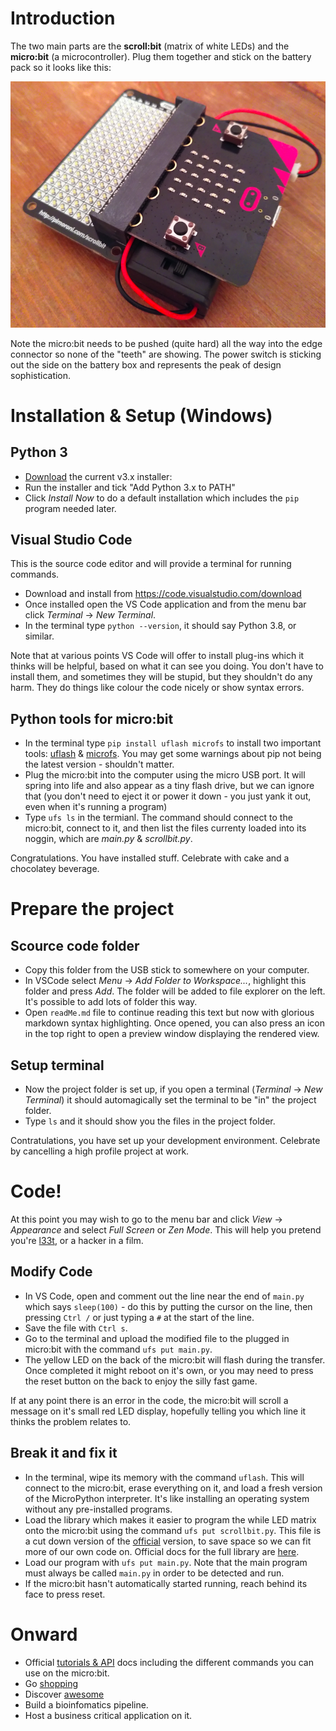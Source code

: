 # Introduction

The two main parts are the **scroll:bit** (matrix of white LEDs) and the **micro:bit** (a microcontroller).  Plug them together and stick on the battery pack so it looks like this:

![assembled.png](assembled.png)

Note the micro:bit needs to be pushed (quite hard) all the way into the edge connector so none of the "teeth" are showing.  The power switch is sticking out the side on the battery box and represents the peak of design sophistication.

# Installation & Setup (Windows)

## Python 3

* [Download](https://www.python.org/downloads/windows/) the current v3.x installer: 
* Run the installer and tick "Add Python 3.x to PATH"
* Click *Install Now* to do a default installation which includes the `pip` program needed later.

## Visual Studio Code
This is the source code editor and will provide a terminal for running commands.

* Download and install from https://code.visualstudio.com/download
* Once installed open the VS Code application and from the menu bar click *Terminal* -> *New Terminal*.
* In the terminal type `python --version`, it should say Python 3.8, or similar.  

Note that at various points VS Code will offer to install plug-ins which it thinks will be helpful, based on what it can see you doing.  You don't have to install them, and sometimes they will be stupid, but they shouldn't  do any harm.  They do things like colour the code nicely or show syntax errors.

## Python tools for micro:bit
* In the terminal type `pip install uflash microfs` to install two important tools: [uflash](https://pypi.org/project/uflash/) & [microfs](https://pypi.org/project/microfs/).  You may get some warnings about pip not being the latest version - shouldn't matter.
* Plug the micro:bit into the computer using the micro USB port.  It will spring into life and also appear as a tiny flash drive, but we can ignore that (you don't need to eject it or power it down - you just yank it out, even when it's running a program)
* Type `ufs ls` in the termianl.  The command should connect to the micro:bit, connect to it, and then list the files currenty loaded into its noggin, which are *<span>main.</span>py* & *<span>scrollbit.</span>py*.

Congratulations.  You have installed stuff.  Celebrate with cake and a chocolatey beverage.

# Prepare the project

## Scource code folder
* Copy this folder from the USB stick to somewhere on your computer.
* In VSCode select *Menu* -> *Add Folder to Workspace...*, highlight this folder and press *Add*.  The folder will be added to file explorer on the left. It's possible to add lots of folder this way.
* Open `readMe.md` file to continue reading this text but now with glorious markdown syntax highlighting.  Once opened, you can also press an icon in the top right to open a preview window displaying the rendered view. 

## Setup terminal
* Now the project folder is set up, if you open a terminal (*Terminal* -> *New Terminal*) it should automagically set the terminal to be "in" the project folder. 
* Type `ls` and it should show you the files in the project folder.

Contratulations, you have set up your development environment.  Celebrate by cancelling a high profile project at work.

# Code!

At this point you may wish to go to the menu bar and click *View* -> *Appearance* and select *Full Screen* or *Zen Mode*.  This will help you pretend you're [l33t](https://en.wikipedia.org/wiki/Leet), or a hacker in a film.

## Modify Code
* In VS Code, open and comment out the line near the end of `main.py` which says `sleep(100)` - do this by putting the cursor on the line, then pressing `Ctrl /` or just typing a `#` at the start of the line.
* Save the file with `Ctrl s`.
* Go to the terminal and upload the modified file to the plugged in micro:bit with the command `ufs put main.py`.
* The yellow LED on the back of the micro:bit will flash during the transfer.  Once completed it might reboot on it's own, or you may need to press the reset button on the back to enjoy the  silly fast game.

If at any point there is an error in the code, the micro:bit will scroll a message on it's small red LED display, hopefully telling you which line it thinks the problem relates to.


## Break it and fix it
* In the terminal, wipe its memory with the command `uflash`.  This will connect to the micro:bit, erase everything on it, and load a fresh version of the MicroPython interpreter.  It's like installing an operating system without any pre-installed programs.
* Load the library which makes it easier to program the while LED matrix onto the micro:bit using the command `ufs put scrollbit.py`.  This file is a cut down version of the [official](https://github.com/pimoroni/micropython-scrollbit/blob/master/library/scrollbit.source.py) version, to save space so we can fit more of our own code on.  Official docs for the full library are [here](https://github.com/pimoroni/micropython-scrollbit).
* Load our program with `ufs put main.py`.  Note that the main program must always be called `main.py` in order to be detected and run.
* If the micro:bit hasn't automatically started running, reach behind its face to press reset.

# Onward

* Official [tutorials & API](https://microbit-micropython.readthedocs.io/en/latest/tutorials/hello.html) docs including the different commands you can use on the micro:bit.
* Go [shopping](https://coolcomponents.co.uk/collections/micro-bit)
* Discover [awesome](https://github.com/carlosperate/awesome-microbit)
* Build a bioinfomatics pipeline.
* Host a business critical application on it.

